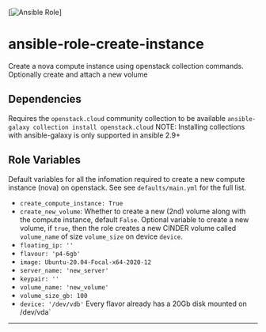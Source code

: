 [![Ansible Role](https://img.shields.io/static/v1?label=<role>&message=<sco.create_instance>&color=<blue>)]

# ansible-role-create-instance
Create a nova compute instance using openstack collection commands. Optionally create and attach a new volume

Dependencies
------------
Requires the `openstack.cloud` community collection to be available `ansible-galaxy collection install openstack.cloud`
NOTE: Installing collections with ansible-galaxy is only supported in ansible 2.9+

Role Variables
------------
Default variables for all the infomation required to create a new compute instance (nova) on openstack. See see `defaults/main.yml` for the full list.
- `create_compute_instance: True`
- `create_new_volume`: Whether to create a new (2nd) volume along with the compute instance, default `False`.
  Optional variable to create a new volume, if `true`, then the role creates a new CINDER volume called `volume_name` of size `volume_size` on device `device`.
- `floating_ip: ''`
- `flavour: 'p4-6gb'`
- `image: Ubuntu-20.04-Focal-x64-2020-12`
- `server_name: 'new_server'`
-  `keypair: ''`
-  `volume_name: 'new_volume'`
-  `volume_size_gb: 100`
-  `device: '/dev/vdb'` Every flavor already has a 20Gb disk mounted on /dev/vda`
------------





     


